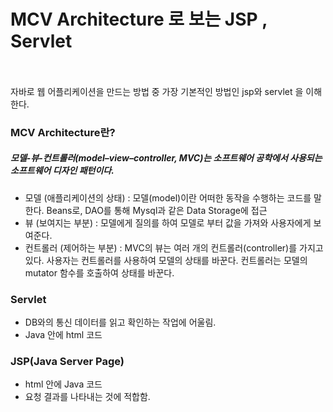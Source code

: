 # MCV Architecture 로 보는 JSP , Servlet

<br><br>
자바로 웹 어플리케이션을 만드는 방법 중 가장 기본적인 방법인 jsp와  servlet 을 이해한다. 

### MCV Architecture란?  
##### 모델-뷰-컨트롤러(model–view–controller, MVC)는 소프트웨어 공학에서 사용되는 소프트웨어 디자인 패턴이다.
- 모델 (애플리케이션의 상태) : 모델(model)이란 어떠한 동작을 수행하는 코드를 말한다.
Beans로, DAO를 통해 Mysql과 같은 Data Storage에 접근
- 뷰 (보여지는 부분) :  모델에게 질의를 하여 모델로 부터 값을 가져와 사용자에게 보여준다.
- 컨트롤러 (제어하는 부분) : MVC의 뷰는 여러 개의 컨트롤러(controller)를 가지고 있다. 사용자는 컨트롤러를 사용하여 모델의 상태를 바꾼다. 컨트롤러는 모델의 mutator 함수를 호출하여 상태를 바꾼다.


### Servlet 

- DB와의 통신  데이터를 읽고 확인하는 작업에 어울림.
- Java 안에 html 코드

### JSP(Java Server Page) 
- html 안에 Java 코드
- 요청 결과를 나타내는 것에 적합함.
